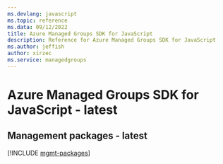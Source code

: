 ```yaml
---
ms.devlang: javascript
ms.topic: reference
ms.data: 09/12/2022
title: Azure Managed Groups SDK for JavaScript
description: Reference for Azure Managed Groups SDK for JavaScript
ms.author: jeffish
author: xirzec
ms.service: managedgroups
---
```

# Azure Managed Groups SDK for JavaScript - latest

## Management packages - latest
[!INCLUDE [mgmt-packages](managed-groups-mgmt-index.md)]